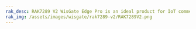 ```yaml
---
rak_desc: RAK7289 V2 WisGate Edge Pro is an ideal product for IoT commercial deployment. With its industrial-grade components, it achieves a high standard of reliability. It supports WisGateOS 2, which is based on the latest OpenWRT kernel and accommodates the latest security update.
rak_img: /assets/images/wisgate/rak7289-v2/RAK7289V2.png
---
```


<rk-redirect to="/Product-Categories/WisGate/RAK7289-V2/Overview/" />